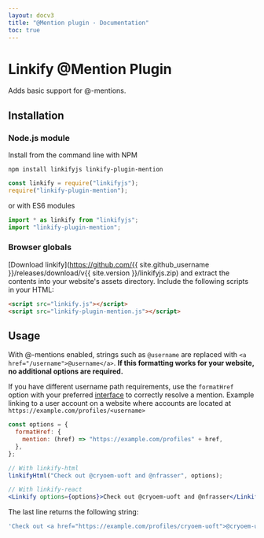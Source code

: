 ```yaml
---
layout: docv3
title: "@Mention plugin · Documentation"
toc: true
---
```


# Linkify @Mention Plugin

Adds basic support for @-mentions.

## Installation

### Node.js module

Install from the command line with NPM

```
npm install linkifyjs linkify-plugin-mention
```

```js
const linkify = require("linkifyjs");
require("linkify-plugin-mention");
```

or with ES6 modules

```js
import * as linkify from "linkifyjs";
import "linkify-plugin-mention";
```

### Browser globals

[Download linkify](https://github.com/{{ site.github_username }}/releases/download/v{{ site.version }}/linkifyjs.zip)
and extract the contents into your website's assets directory.
Include the following scripts in your HTML:

```html
<script src="linkify.js"></script>
<script src="linkify-plugin-mention.js"></script>
```

## Usage

With @-mentions enabled, strings such as `@username` are replaced with `<a href="/username">@username</a>`. **If this formatting works for your website, no
additional options are required.**

If you have different username path requirements, use the `formatHref` option
with your preferred [interface](interfaces.html) to correctly resolve a mention.
Example linking to a user account on a website where accounts are located at
`https://example.com/profiles/<username>`

```jsx
const options = {
  formatHref: {
    mention: (href) => "https://example.com/profiles" + href,
  },
};

// With linkify-html
linkifyHtml("Check out @cryoem-uoft and @nfrasser", options);

// With linkify-react
<Linkify options={options}>Check out @cryoem-uoft and @nfrasser</Linkify>;
```

The last line returns the following string:

```js
'Check out <a href="https://example.com/profiles/cryoem-uoft">@cryoem-uoft</a> and <a href="https://example.com/profiles/nfrasser">@nfrasser</a>';
```
